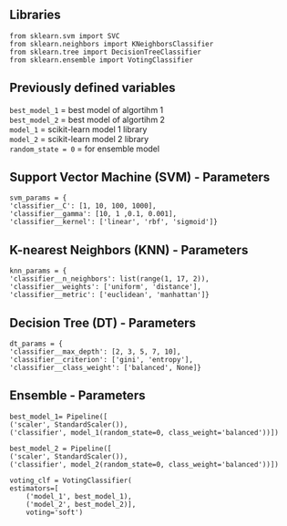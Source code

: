 ## Libraries
    from sklearn.svm import SVC
    from sklearn.neighbors import KNeighborsClassifier
    from sklearn.tree import DecisionTreeClassifier
    from sklearn.ensemble import VotingClassifier

## **Previously defined variables**
 `best_model_1` = best model of algortihm 1  
 `best_model_2` = best model of algortihm 2  
 `model_1` =  scikit-learn model 1 library  
 `model_2` =  scikit-learn model 2 library  
 `random_state = 0` = for ensemble model

## **Support Vector Machine (SVM) - Parameters**
    svm_params = {
    'classifier__C': [1, 10, 100, 1000], 
    'classifier__gamma': [10, 1 ,0.1, 0.001],
    'classifier__kernel': ['linear', 'rbf', 'sigmoid']}

## **K-nearest Neighbors (KNN) - Parameters**
    knn_params = {
    'classifier__n_neighbors': list(range(1, 17, 2)),
    'classifier__weights': ['uniform', 'distance'],
    'classifier__metric': ['euclidean', 'manhattan']}

## **Decision Tree (DT) - Parameters**
    dt_params = {
    'classifier__max_depth': [2, 3, 5, 7, 10], 
    'classifier__criterion': ['gini', 'entropy'],
    'classifier__class_weight': ['balanced', None]}

## **Ensemble - Parameters**
    best_model_1= Pipeline([
    ('scaler', StandardScaler()),
    ('classifier', model_1(random_state=0, class_weight='balanced'))])

    best_model_2 = Pipeline([
    ('scaler', StandardScaler()),
    ('classifier', model_2(random_state=0, class_weight='balanced'))])

    voting_clf = VotingClassifier(
    estimators=[
        ('model_1', best_model_1),
        ('model_2', best_model_2)],
        voting='soft')
